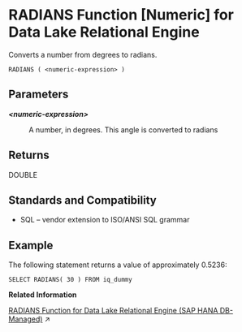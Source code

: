 <!-- loioa572340384f21015b1d3dab0d7a76062 -->

# RADIANS Function \[Numeric\] for Data Lake Relational Engine

Converts a number from degrees to radians.



```
RADIANS ( <numeric-expression> )
```



<a name="loioa572340384f21015b1d3dab0d7a76062__RADIANS_parm1"/>

## Parameters


<dl>
<dt><b>

*<numeric-expression\>*

</b></dt>
<dd>

A number, in degrees. This angle is converted to radians



</dd>
</dl>



<a name="loioa572340384f21015b1d3dab0d7a76062__RADIANS_returns1"/>

## Returns

DOUBLE



<a name="loioa572340384f21015b1d3dab0d7a76062__RADIANS_standards1"/>

## Standards and Compatibility

-   SQL – vendor extension to ISO/ANSI SQL grammar



<a name="loioa572340384f21015b1d3dab0d7a76062__RADIANS_examples1"/>

## Example

The following statement returns a value of approximately 0.5236:

```
SELECT RADIANS( 30 ) FROM iq_dummy
```

**Related Information**  


[RADIANS Function for Data Lake Relational Engine (SAP HANA DB-Managed)](https://help.sap.com/viewer/a898e08b84f21015969fa437e89860c8/2023_2_QRC/en-US/dbeab0046dff49e89f016a8496e978f8.html "Converts a number from degrees to radians.") :arrow_upper_right:

